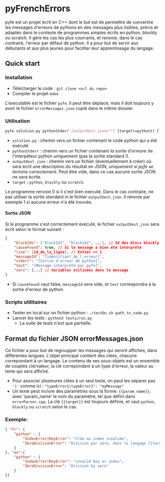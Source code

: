# pyFrenchErrors

pyfe est un projet écrit en C++ dont le but est de permettre de convertire les messages d'erreurs de pythons en des messages plus lisibles, précis et adaptés dans le contexte de programmes simples écrits en python, blockly ou scratch. Il gère les cas les plus courrants, et renvoie, dans le cas contraire, l'erreur par défaut de python. Il a pour but de servir aux débutants et aux plus jeunes pour faciliter leur apprentissage du langage.

## Quick start

### Installation

- Télécharger le code : `git clone <url du repo>`
- Compiler le projet `make`

L'executable est le fichier `pyfe`. Il peut être déplacé, mais il doit toujours y avoir le fichier `errorMessages.json` copié dans le même dossier.

### Utilisation

```bash
pyfe solution.py pythonStderr [outputDest.json=""] [target(=python)] [langage(=fr)]
```

- `solution.py` : chemin vers un fichier contenant le code python qui a été exécuté
- `pythonStderr` : chemin vers un fichier contenant *la sortie d'erreure* de l'interpéteur python uniquement (pas la sortie standard !).
- `outputDest.json` : chemin vers un fichier (éventuellement à créer) où sera écrit une description du résultat en JSON, *uniquement si pyfe se termine correctement*. Peut être vide, dans ce cas aucune sortie JSON ne sera écrite.
- `target` : `python`, `blockly` ou `scratch`.

Le programme renvoie 0 si il s'est bien executé. Dans le cas contraire, ne pas utiliser la sortie standard ni le fichier `outputDest.json`. Il renvoie par exemple 1 si aucune erreur n'a été trouvée.

#### Sortie JSON

Si le programme s'est correctement éxécuté, le fichier `outputDest.json` sera écrit selon le format suivant :

```json
{
    "blockIds": ["blockId1", "blockId2", ...], // Id des blocs blockly / scratch
    "causeFound": true, // Si le message a bien été interprété
    "line": [id_de_la_ligne], // Entier >= 1
    "messageId": "[identifiant_de_l_erreur]",
    "stderr": "[Sortie d'erreur de python]",
    "text": "[Message interprété par pyfe]",
    "vars": {...} // Variables utilisées dans le message
}
```

- Si `causeFound` vaut false, `messageId` sera vide, et `text` correspondra à la sortie d'erreur de python.

### Scripts utilitaires

- Tester en local sur un fichier python : `./testOn.sh path_to_code.py`
- Lancer les tests : `python3 tests/run.py`
    - La suite de tests n'est que partielle.

## Format du fichier JSON errorMessages.json

Ce fichier a pour but de regroupper les messages qui seront affichés, dans différentes langues. L'objet principal contient des clées, chacune correpondant à un langage. Le contenu de ses sous-objets est un ensemble de couples clé/valeur, la clé correpondant à un type d'erreur, la valeur au texte qui sera affiché.

- Pour associer plusieures clées à un seul texte, on peut les séparer pas `'|'` comme ici : `"typeError1|typeError2": "myMessage"`
- Un texte peut inclure des paramètres sous la forme: `{{param_name}}`, avec 'param_name' le nom du paramètre, tel que défini dans `errorParser.cpp`. La clé `{{target}}` est toujours définie, et vaut `python`, `blockly` ou `scratch` selon le cas.

### Exemple:

```json
{ "fr": {
    "python" : {
        "IndexError|KeyError": "Clée ou index invalide",
        "ZeroDivisionError": "Division par zéro, dans le langage {{target}}."
    }
}, "en":{
    "python" : {
        "IndexError|KeyError": "invalid key or index",
        "ZeroDivisionError": "Division by zero"
    }
}}
```

